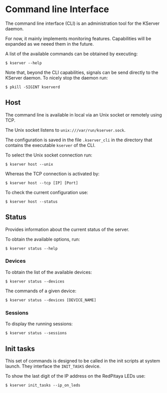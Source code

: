 # Command line Interface

The command line interface (CLI) is an administration tool for the KServer daemon.

For now, it mainly implements monitoring features. Capabilities will be expanded as we neeed them in the future.

A list of the available commands can be obtained by executing:
```
$ kserver --help
```

Note that, beyond the CLI capabilities, signals can be send directly to the KServer daemon. To nicely stop the daemon run:
```
$ pkill -SIGINT kserverd
```

## Host

The command line is available in local via an Unix socket or remotely using TCP.

The Unix socket listens to `unix:///var/run/kserver.sock`.

The configuration is saved in the file `.kserver_cli` in the directory that contains the executable `kserver` of the CLI.

To select the Unix socket connection run:
```
$ kserver host --unix
```
Whereas the TCP connection is activated by:
```
$ kserver host --tcp [IP] [Port]
```
To check the current configuration use:
```
$ kserver host --status
```

## Status

Provides information about the current status of the server.

To obtain the available options, run:
```
$ kserver status --help
```

### Devices

To obtain the list of the available devices:
```
$ kserver status --devices
```

The commands of a given device:
```
$ kserver status --devices [DEVICE_NAME]
```

### Sessions

To display the running sessions:
```
$ kserver status --sessions
```

## Init tasks

This set of commands is designed to be called in the init scripts at system launch. They interface the `INIT_TASKS` device.

To show the last digit of the IP address on the RedPitaya LEDs use:
```
$ kserver init_tasks --ip_on_leds
```
